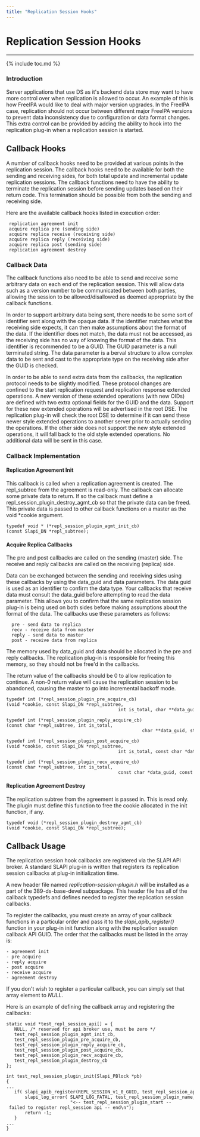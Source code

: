 ```yaml
---
title: "Replication Session Hooks"
---
```


# Replication Session Hooks
----------------------------

{% include toc.md %}

### Introduction

Server applications that use DS as it's backend data store may want to have more control over when replication is allowed to occur. An example of this is how FreeIPA would like to deal with major version upgrades. In the FreeIPA case, replication should not occur between different major FreeIPA versions to prevent data inconsistency due to configuration or data format changes. This extra control can be provided by adding the ability to hook into the replication plug-in when a replication session is started.

Callback Hooks
--------------

A number of callback hooks need to be provided at various points in the replication session. The callback hooks need to be available for both the sending and receiving sides, for both total update and incremental update replication sessions. The callback functions need to have the ability to terminate the replication session before sending updates based on their return code. This termination should be possible from both the sending and receiving side.

Here are the available callback hooks listed in execution order:

     replication agreement init    
     acquire replica pre (sending side)    
     acquire replica receive (receiving side)    
     acquire replica reply (receiving side)    
     acquire replica post (sending side)    
     replication agreement destroy    

### Callback Data

The callback functions also need to be able to send and receive some arbitrary data on each end of the replication session. This will allow data such as a version number to be communicated between both parties, allowing the session to be allowed/disallowed as deemed appropriate by the callback functions.

In order to support arbitrary data being sent, there needs to be some sort of identifier sent along with the opaque data. If the identifier matches what the receiving side expects, it can then make assumptions about the format of the data. If the identifier does not match, the data must not be accessed, as the receiving side has no way of knowing the format of the data. This identifier is recommended to be a GUID. The GUID parameter is a null terminated string. The data parameter is a berval structure to allow complex data to be sent and cast to the appropriate type on the receiving side after the GUID is checked.

In order to be able to send extra data from the callbacks, the replication protocol needs to be slightly modified. These protocol changes are confined to the start replication request and replication response extended operations. A new version of these extended operations (with new OIDs) are defined with two extra optional fields for the GUID and the data. Support for these new extended operations will be advertised in the root DSE. The replication plug-in will check the root DSE to determine if it can send these newer style extended operations to another server prior to actually sending the operations. If the other side does not support the new style extended operations, it will fall back to the old style extended operations. No additional data will be sent in this case.

### Callback Implementation

#### Replication Agreement Init

This callback is called when a replication agreement is created. The repl\_subtree from the agreement is read-only. The callback can allocate some private data to return. If so the callback must define a repl\_session\_plugin\_destroy\_agmt\_cb so that the private data can be freed. This private data is passed to other callback functions on a master as the void \*cookie argument.

    typedef void * (*repl_session_plugin_agmt_init_cb)(const Slapi_DN *repl_subtree);    

#### Acquire Replica Callbacks

The pre and post callbacks are called on the sending (master) side. The receive and reply callbacks are called on the receiving (replica) side.

Data can be exchanged between the sending and receiving sides using these callbacks by using the data\_guid and data parameters. The data guid is used as an identifier to confirm the data type. Your callbacks that receive data must consult the data\_guid before attempting to read the data parameter. This allows you to confirm that the same replication session plug-in is being used on both sides before making assumptions about the format of the data. The callbacks use these parameters as follows:

      pre - send data to replica    
      recv - receive data from master    
      reply - send data to master    
      post - receive data from replica    

The memory used by data\_guid and data should be allocated in the pre and reply callbacks. The replication plug-in is responsible for freeing this memory, so they should not be free'd in the callbacks.

The return value of the callbacks should be 0 to allow replication to continue. A non-0 return value will cause the replication session to be abandoned, causing the master to go into incremental backoff mode.

    typedef int (*repl_session_plugin_pre_acquire_cb)(void *cookie, const Slapi_DN *repl_subtree,    
                                              int is_total, char **data_guid, struct berval **data);    

    typedef int (*repl_session_plugin_reply_acquire_cb)(const char *repl_subtree, int is_total,    
                                                       char **data_guid, struct berval **data);    

    typedef int (*repl_session_plugin_post_acquire_cb)(void *cookie, const Slapi_DN *repl_subtree,    
                                              int is_total, const char *data_guid, const struct berval *data);    

    typedef int (*repl_session_plugin_recv_acquire_cb)(const char *repl_subtree, int is_total,    
                                              const char *data_guid, const struct berval *data);    

#### Replication Agreement Destroy

The replication subtree from the agreement is passed in. This is read only. The plugin must define this function to free the cookie allocated in the init function, if any.

    typedef void (*repl_session_plugin_destroy_agmt_cb)(void *cookie, const Slapi_DN *repl_subtree);    

Callback Usage
--------------

The replication session hook callbacks are registered via the SLAPI API broker. A standard SLAPI plug-in is written that registers its replication session callbacks at plug-in initialization time.

A new header file named *replication-session-plugin.h* will be installed as a part of the 389-ds-base-devel subpackage. This header file has all of the callback typedefs and defines needed to register the replication session callbacks.

To register the callbacks, you must create an array of your callback functions in a particular order and pass it to the *slapi\_apib\_register()* function in your plug-in init function along with the replication session callback API GUID. The order that the callbacks must be listed in the array is:

    - agreement init    
    - pre acquire    
    - reply acquire    
    - post acquire    
    - receive acquire    
    - agreement destroy    

If you don't wish to register a particular callback, you can simply set that array element to *NULL*.

Here is an example of defining the callback array and registering the callbacks:

    static void *test_repl_session_api[] = {    
       NULL, /* reserved for api broker use, must be zero */    
       test_repl_session_plugin_agmt_init_cb,    
       test_repl_session_plugin_pre_acquire_cb,    
       test_repl_session_plugin_reply_acquire_cb,    
       test_repl_session_plugin_post_acquire_cb,    
       test_repl_session_plugin_recv_acquire_cb,    
       test_repl_session_plugin_destroy_cb    
    };    

    int test_repl_session_plugin_init(Slapi_PBlock *pb)    
    {    
    ...    
       if( slapi_apib_register(REPL_SESSION_v1_0_GUID, test_repl_session_api) ) {    
           slapi_log_error( SLAPI_LOG_FATAL, test_repl_session_plugin_name,    
                            "<-- test_repl_session_plugin_start -- failed to register repl_session api -- end\n");    
           return -1;    
       }    
    ...    
    }    
